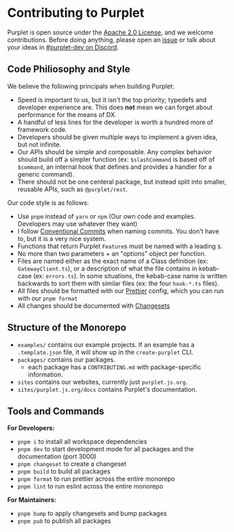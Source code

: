 # Contributing to Purplet

Purplet is open source under the [Apache 2.0 License](./LICENSE), and we welcome contributions. Before doing anything, please open an [issue][1] or talk about your ideas in [#purplet-dev on Discord][2].

[1]: https://github.com/CRBT-Team/Purplet/issues
[2]: https://discord.gg/C7fpBDJDtC

## Code Philiosophy and Style

We believe the following principals when building Purplet:

- Speed is important to us, but it isn't the top priority; typedefs and developer experience are. This does **not** mean we can forget about performance for the means of DX.
- A handful of less lines for the developer is worth a hundred more of framework code.
- Developers should be given multiple ways to implement a given idea, but not infinite.
- Our APIs should be simple and composable. Any complex behavior should build off a simpler function (ex: `$slashCommand` is based off of `$command`, an internal hook that defines and provides a handler for a generic command).
- There should not be one centeral package, but instead split into smaller, reusable APIs, such as `@purplet/rest`.

Our code style is as follows:

- Use `pnpm` instead of `yarn` or `npm` (Our own code and examples. Developers may use whatever they want)
- I follow [Conventional Commits](https://conventionalcommits.org/) when naming commits. You don't have to, but it is a very nice system.
- Functions that return Purplet `Feature`s must be named with a leading `$`.
- No more than two parameters + an "options" object per function.
- Files are named either as the exact name of a Class definition (ex: `GatewayClient.ts`), or a description of what the file contains in kebab-case (ex: `errors.ts`). In some situations, the kebab-case name is written backwards to sort them with similar files (ex: the four `hook-*.ts` files).
- All files should be formatted with our [Prettier][3] config, which you can run with our `pnpm format`
- All changes should be documented with [Changesets][4]

[3]: https://prettier.io/
[4]: https://github.com/changesets/changesets

## Structure of the Monorepo

- `examples/` contains our example projects. If an example has a `.template.json` file, it will show up in the `create-purplet` CLI.
- `packages/` contains our packages.
  - each package has a `CONTRIBUTING.md` with package-specific information.
- `sites` contains our websites, currently just `purplet.js.org`.
- `sites/purplet.js.org/docs` contains Purplet's documentation.

## Tools and Commands

**For Developers:**

- `pnpm i` to install all workspace dependencies
- `pnpm dev` to start development mode for all packages and the documentation (port 3000)
- `pnpm changeset` to create a changeset
- `pnpm build` to build all packages
- `pnpm format` to run prettier across the entire monorepo
- `pnpm lint` to run eslint across the entire monorepo

**For Maintainers:**

- `pnpm bump` to apply changesets and bump packages
- `pnpm pub` to publish all packages
